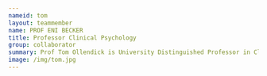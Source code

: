 ```yaml
---
nameid: tom
layout: teammember
name: PROF ENI BECKER
title: Professor Clinical Psychology
group: collaborator
summary: Prof Tom Ollendick is University Distinguished Professor in Clinical Psychology and Director of the Child Study Center at Virginia Polytechnic Institute and State University, Blacksburg, Virginia, USA
image: /img/tom.jpg
---
```


